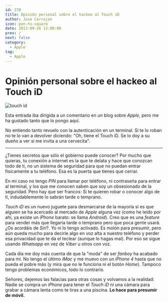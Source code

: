 ```yaml
---
id: 278
title: Opinión personal sobre el hackeo al Touch iD
author: Jose Cerrejon
icon: pen-to-square
date: 2013-09-26 12:00:00
prev: /
next: false
category:
  - Apple
tag:
  - Apple
---
```


# Opinión personal sobre el hackeo al Touch iD

![touch id](/images/2013/09/touchid.jpg)

Esta entrada iba dirigida a un comentario en un blog sobre *Apple*, pero me ha gustado tanto que lo pongo aquí.

No entiendo tanto revuelo con la autenticación en un terminal. Si te lo roban no te lo van a devolver diciendo: "Oh, tiene el Touch iD. Se lo doy a su dueño a ver si me invita a una cervecita".

- - -
¿Tienes secretos que sólo el gobierno puede conocer? Por mucho que quieras, tu conexión a internet es la que te delata y hace que conozcan todo de ti, no un sistema de seguridad para que no puedan entrar físicamente a tu teléfono. Esa es la puerta que tienes que cerrar.

En mi caso no tengo *PIN* para llamar por teléfono, ni contraseña para entrar al terminal, y los que me conocen saben que soy un obsesionado de la seguridad. Pero hay que ser francos: Si te quieren robar o conocer algo de tí, indudablemente lo sabrán tarde o temprano.

*Touch iD* es un nuevo juguete para desmarcarse de la mayoría si es que alguien se ha acercado al mercado de *Apple* alguna vez (como he leído por ahí, ya exíste un *iPhone* barato: se llama *Android*). Creo que es una *feature* para vender más que llegaría tarde o temprano pero que poca gente usará. ¿Os acordáis de *Siri*?. Yo ni lo tengo activado. Es molón para presumir, pero aún queda mucho para decirle algo en voz alta a nuestro teléfono y perder esa privacidad que te da el teclear (aunque lo hagas mal). Por eso se sigue usando *Whatsapp* en vez de *Viber* u otros con voz.

Cada día me doy más cuenta de que la "moda" de ser *fanboy* ha acabado para mí. No tengo el último *iMac* y me muevo con un *iPhone 4* hasta que no pueda el pobre más (y mira que no le funciona ni el botón *Home*). Tampoco tengo problemas económicos, todo lo contrario.

Señores, dejemos las falacias para otras cosas y volvamos a la realidad: Nadie se compra un *iPhone* para tener el *Touch iD* ni una cámara para grabar a cámara lenta como te tiras a una piscina. **Lo hace para presumir de móvil.**